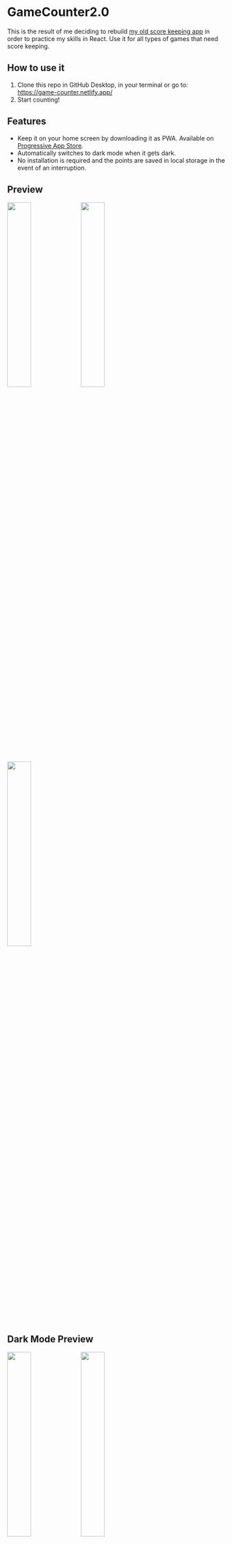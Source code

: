 # GameCounter2.0
This is the result of me deciding to rebuild [my old score keeping app](https://github.com/jesperlndqvst/game-counter) in order to practice my skills in React. Use it for all types of games that need score keeping. 

## How to use it
1. Clone this repo in GitHub Desktop, in your terminal or go to: https://game-counter.netlify.app/
2. Start counting!

## Features
- Keep it on your home screen by downloading it as PWA. Available on [Progressive App Store](https://progressiveapp.store/pwa/GameCounter).
- Automatically switches to dark mode when it gets dark.
- No installation is required and the points are saved in local storage in the event of an interruption.

## Preview
<img src="https://i.imgur.com/0rS0XGb.png" width="33%" /> <img src="https://i.imgur.com/XXr1nJl.png" width="33%" /> <img src="https://i.imgur.com/hdjCs0g.png" width="33%" />

## Dark Mode Preview
<img src="https://i.imgur.com/Apofx9o.png" width="33%" /> <img src="https://i.imgur.com/kyjyH0p.png" width="33%" /> 


## License
This project is licensed under the MIT License - see the [LICENSE](LICENSE) file for details

